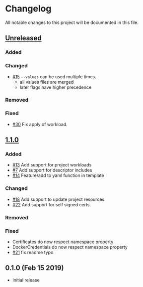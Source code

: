 # Changelog
All notable changes to this project will be documented in this file.

## [Unreleased]

### Added

### Changed

* [#15](https://github.com/bitgrip/cattlectl/issues/15) `--values` can be used multiple times.
  * all values files are merged
  * later flags have higher precedence

### Removed

### Fixed

* [#30](https://github.com/bitgrip/cattlectl/issues/30) Fix apply of workload.

## [1.1.0]

### Added

* [#13](https://github.com/bitgrip/cattlectl/issues/13) Add support for project workloads
* [#7](https://github.com/bitgrip/cattlectl/issues/7) Add support for descriptor includes
* [#14](https://github.com/bitgrip/cattlectl/issues/14) Feature/add to yaml function in template

### Changed

* [#18](https://github.com/bitgrip/cattlectl/issues/18) Add support to update project resources
* [#22](https://github.com/bitgrip/cattlectl/issues/22) Add support for self signed certs

### Removed

### Fixed

* Certificates do now respect namespace property
* DockerCredentials do now respect namespace property
* [#21](https://github.com/bitgrip/cattlectl/pull/21) fix readme typo

## 0.1.0 (Feb 15 2019)

* Initial release

[Unreleased]: https://github.com/bitgrip/cattlectl/compare/v1.1.0...HEAD
[1.1.0]: https://github.com/bitgrip/cattlectl/compare/v1.0.0...v1.1.0
